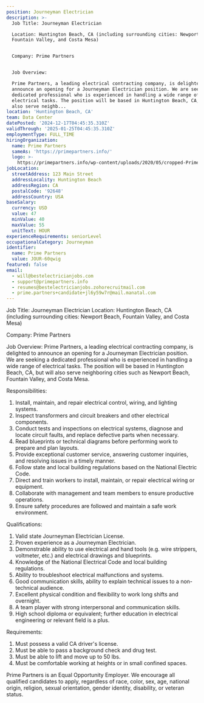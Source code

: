 ```yaml
---
position: Journeyman Electrician
description: >-
  Job Title: Journeyman Electrician

  Location: Huntington Beach, CA (including surrounding cities: Newport Beach,
  Fountain Valley, and Costa Mesa)


  Company: Prime Partners


  Job Overview:

  Prime Partners, a leading electrical contracting company, is delighted to
  announce an opening for a Journeyman Electrician position. We are seeking a
  dedicated professional who is experienced in handling a wide range of
  electrical tasks. The position will be based in Huntington Beach, CA, but will
  also serve neighb...
location: 'Huntington Beach, CA'
team: Data Center
datePosted: '2024-12-17T04:45:35.310Z'
validThrough: '2025-01-25T04:45:35.310Z'
employmentType: FULL_TIME
hiringOrganization:
  name: Prime Partners
  sameAs: 'https://primepartners.info/'
  logo: >-
    https://primepartners.info/wp-content/uploads/2020/05/cropped-Prime-Partners-Logo-NO-BG-1-1.png
jobLocation:
  streetAddress: 123 Main Street
  addressLocality: Huntington Beach
  addressRegion: CA
  postalCode: '92648'
  addressCountry: USA
baseSalary:
  currency: USD
  value: 47
  minValue: 40
  maxValue: 55
  unitText: HOUR
experienceRequirements: seniorLevel
occupationalCategory: Journeyman
identifier:
  name: Prime Partners
  value: JOUR-60qwig
featured: false
email:
  - will@bestelectricianjobs.com
  - support@primepartners.info
  - resumes@bestelectricianjobs.zohorecruitmail.com
  - prime.partners+candidate+jl6y59w7r@mail.manatal.com
---
```




Job Title: Journeyman Electrician
Location: Huntington Beach, CA (including surrounding cities: Newport Beach, Fountain Valley, and Costa Mesa)

Company: Prime Partners

Job Overview:
Prime Partners, a leading electrical contracting company, is delighted to announce an opening for a Journeyman Electrician position. We are seeking a dedicated professional who is experienced in handling a wide range of electrical tasks. The position will be based in Huntington Beach, CA, but will also serve neighboring cities such as Newport Beach, Fountain Valley, and Costa Mesa.

Responsibilities:

1. Install, maintain, and repair electrical control, wiring, and lighting systems.
2. Inspect transformers and circuit breakers and other electrical components.
3. Conduct tests and inspections on electrical systems, diagnose and locate circuit faults, and replace defective parts when necessary.
4. Read blueprints or technical diagrams before performing work to prepare and plan layouts.
5. Provide exceptional customer service, answering customer inquiries, and resolving issues in a timely manner.
6. Follow state and local building regulations based on the National Electric Code.
7. Direct and train workers to install, maintain, or repair electrical wiring or equipment.
8. Collaborate with management and team members to ensure productive operations.
9. Ensure safety procedures are followed and maintain a safe work environment.

Qualifications:

1. Valid state Journeyman Electrician License.
2. Proven experience as a Journeyman Electrician.
3. Demonstrable ability to use electrical and hand tools (e.g. wire strippers, voltmeter, etc.) and electrical drawings and blueprints.
4. Knowledge of the National Electrical Code and local building regulations.
5. Ability to troubleshoot electrical malfunctions and systems.
6. Good communication skills, ability to explain technical issues to a non-technical audience.
7. Excellent physical condition and flexibility to work long shifts and overnight.
8. A team player with strong interpersonal and communication skills.
9. High school diploma or equivalent; further education in electrical engineering or relevant field is a plus.

Requirements:

1. Must possess a valid CA driver's license.
2. Must be able to pass a background check and drug test.
3. Must be able to lift and move up to 50 lbs. 
4. Must be comfortable working at heights or in small confined spaces.

Prime Partners is an Equal Opportunity Employer. We encourage all qualified candidates to apply, regardless of race, color, sex, age, national origin, religion, sexual orientation, gender identity, disability, or veteran status.
